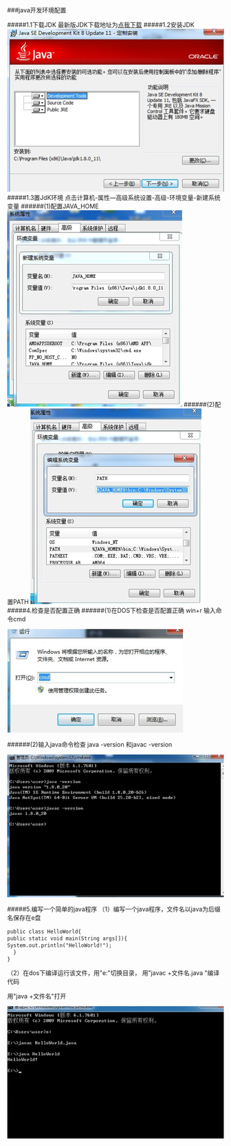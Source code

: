 ###java开发环境配置

#####1.1下载JDK
最新版JDK下载地址为[点我下载][1]
#####1.2安装JDK
![install][2]
#####1.3置JdK环境
点击计算机-属性—高级系统设置-高级-环境变量-新建系统变量
######(1)配置JAVA_HOME
![install][3]
######(2)配置PATH
![install][4]
#####4.检查是否配置正确
######(1)在DOS下检查是否配置正确
win+r 输入命令cmd

![install][5]

######(2)输入java命令检查
java -version 和javac -version

![install][6]

#####5.编写一个简单的java程序
（1）编写一个java程序，文件名以java为后缀名保存在e盘

	public class HelloWorld{ 
	public static void main(String args[]){ 
    System.out.println("HelloWorld!"); 
	  }
 	}

（2）在dos下编译运行该文件，用"e:"切换目录，
用"javac +文件名.java "编译代码

用"java +文件名"打开


![install][7]



[1]:http://rj.baidu.com/soft/detail/14459.html?ald
[2]:1.1.jpg
[3]:1.2.jpg
[4]:1.3.jpg
[5]:1.4.jpg
[6]:1.5.jpg
[7]:1.6.jpg